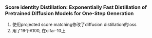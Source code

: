 ### Score identity Distillation: Exponentially Fast Distillation of Pretrained Diffusion Models for One-Step Generation
1. 使用projected score matching修改了diffusion distillation的loss
2. 用了16个A100, 在cifar-10上